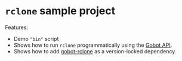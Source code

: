 # `rclone` sample project

Features:

- Demo `"bin"` script
- Shows how to run `rclone` programmatically using the [Gobot API](https://github.com/benallfree/gobot/tree/v1.0.0-alpha.16/docs/readme.md).
- Shows how to add [gobot-rclone](https://www.npmjs.com/package/gobot-rclone) as a version-locked dependency.
